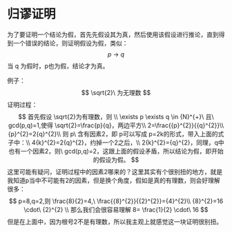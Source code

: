 # 归谬证明

为了要证明一个结论为假，首先先假设其为真，然后使用该假设进行推论，直到得到一个错误的结论，则证明假设为假，类似：
$$
p\ \rightarrow\ q
$$
当 q 为假时，p也为假，结论才为真。

例子：
$$
\sqrt{2}\ 为无理数
$$
证明过程：
$$
首先假设 \sqrt{2}为有理数，则 \\
\exists p \exists q \in {N}^{+}\ 且\ gcd(p,q)=1,使得 \sqrt{2}=\frac{p}{q}，两边平方\\
2=\frac{{p}^{2}}{{q}^{2}}\\
{p}^{2}=2{q}^{2}\\
则 p\ 含有因素2，即 p可以写成 p=2k的形式，带入上面的式子中：\\
4{k}^{2}=2{q}^{2}，约掉一个2之后，\\
2{k}^{2}={q}^{2}，同理，q中也有一个因素2，则\ gcd(p,q)=2，这跟上面的假设矛盾，所以结论为假，即开始的假设为假。
$$
这里可能有疑问，证明过程中的因素2哪来的？这里其实有个很别扭的地方，就是我知道p当中不可能有2的因素，但是换个角度，假如是真的有理数，则会好理解很多：
$$
p=8,q=2,则 \frac{8}{2}=4,\ \frac{{8}^{2}}{{2}^{2}}={4}^{2}\\
{8}^{2}=16 \cdot\ {2}^{2} \\
那么我们会很容易理解 8= \frac{1}{2} \cdot\ 16
$$
但是在上面中，因为根号2不是有理数，所以我主观上就感觉这一块证明很别扭。

